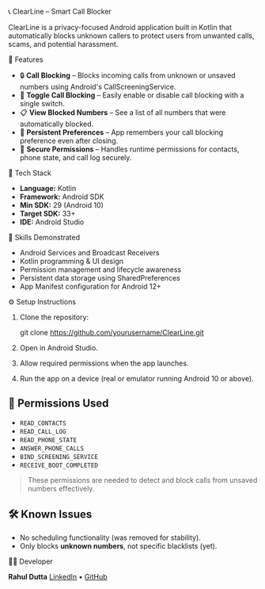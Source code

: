 📞 ClearLine – Smart Call Blocker

ClearLine is a privacy-focused Android application built in Kotlin that automatically blocks unknown callers to protect users from unwanted calls, scams, and potential harassment.

🚀 Features

- 🔒 **Call Blocking** – Blocks incoming calls from unknown or unsaved numbers using Android's CallScreeningService.
- 🔧 **Toggle Call Blocking** – Easily enable or disable call blocking with a single switch.
- 📋 **View Blocked Numbers** – See a list of all numbers that were automatically blocked.
- 💾 **Persistent Preferences** – App remembers your call blocking preference even after closing.
- 🔐 **Secure Permissions** – Handles runtime permissions for contacts, phone state, and call log securely.

📱 Tech Stack

- **Language:** Kotlin
- **Framework:** Android SDK
- **Min SDK:** 29 (Android 10)
- **Target SDK:** 33+
- **IDE:** Android Studio

🧠 Skills Demonstrated

- Android Services and Broadcast Receivers  
- Kotlin programming & UI design  
- Permission management and lifecycle awareness  
- Persistent data storage using SharedPreferences  
- App Manifest configuration for Android 12+

⚙️ Setup Instructions

1. Clone the repository:
   
   git clone https://github.com/yourusername/ClearLine.git


2. Open in Android Studio.
3. Allow required permissions when the app launches.
4. Run the app on a device (real or emulator running Android 10 or above).

## 📄 Permissions Used

* `READ_CONTACTS`
* `READ_CALL_LOG`
* `READ_PHONE_STATE`
* `ANSWER_PHONE_CALLS`
* `BIND_SCREENING_SERVICE`
* `RECEIVE_BOOT_COMPLETED`

> These permissions are needed to detect and block calls from unsaved numbers effectively.

## 🛠 Known Issues

* No scheduling functionality (was removed for stability).
* Only blocks **unknown numbers**, not specific blacklists (yet).

👨‍💻 Developer

**Rahul Dutta**
[LinkedIn](https://www.linkedin.com/in/imrahul16) • [GitHub](https://github.com/imrahul16)



